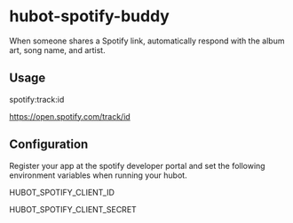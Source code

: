 # hubot-spotify-buddy
When someone shares a Spotify link, automatically respond with the album art, song name, and artist.

## Usage
spotify:track:id

https://open.spotify.com/track/id

## Configuration
Register your app at the spotify developer portal and set the following environment variables when running your hubot.

HUBOT_SPOTIFY_CLIENT_ID

HUBOT_SPOTIFY_CLIENT_SECRET
